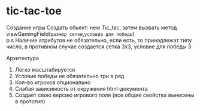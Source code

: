 # tic-tac-toe
Создание игры
 Создать обьект: new Tic_tac, затем вызвать метод viewGamingField(`размер сетки`,`условие для победы`)<br>
 p.s Наличие атрибутов не обязательно, если есть, то принадлежат типу число, в противном случае создается сетка 3x3, условие для победы 3
 
 Архитектура<br>
 <ol>
 <li>Легко масштабируется</li>
 <li>Условие победы не обязательно три в ряд</li>
 <li>Кол-во игроков опционально</li>
 <li>Слабая зависимость от окружения html-документа</li>
 <li>Создает свою версию игрового поля (все общие свойства вынесены в прототип)</li>
 </ol>
